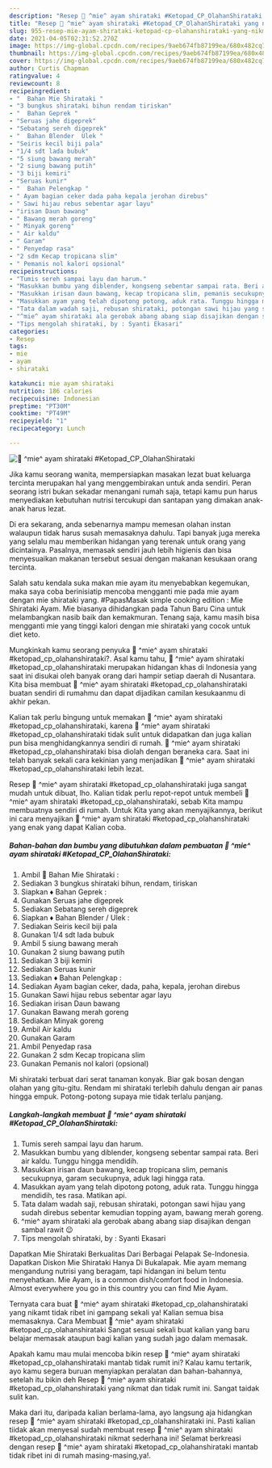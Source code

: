 ```yaml
---
description: "Resep 🍲 ^mie^ ayam shirataki #Ketopad_CP_OlahanShirataki yang nikmat dan Mudah Dibuat"
title: "Resep 🍲 ^mie^ ayam shirataki #Ketopad_CP_OlahanShirataki yang nikmat dan Mudah Dibuat"
slug: 955-resep-mie-ayam-shirataki-ketopad-cp-olahanshirataki-yang-nikmat-dan-mudah-dibuat
date: 2021-04-05T02:31:52.270Z
image: https://img-global.cpcdn.com/recipes/9aeb674fb87199ea/680x482cq70/🍲-mie-ayam-shirataki-ketopad_cp_olahanshirataki-foto-resep-utama.jpg
thumbnail: https://img-global.cpcdn.com/recipes/9aeb674fb87199ea/680x482cq70/🍲-mie-ayam-shirataki-ketopad_cp_olahanshirataki-foto-resep-utama.jpg
cover: https://img-global.cpcdn.com/recipes/9aeb674fb87199ea/680x482cq70/🍲-mie-ayam-shirataki-ketopad_cp_olahanshirataki-foto-resep-utama.jpg
author: Curtis Chapman
ratingvalue: 4
reviewcount: 8
recipeingredient:
- "  Bahan Mie Shirataki "
- "3 bungkus shirataki bihun rendam tiriskan"
- "  Bahan Geprek "
- "Seruas jahe digeprek"
- "Sebatang sereh digeprek"
- "  Bahan Blender  Ulek "
- "Seiris kecil biji pala"
- "1/4 sdt lada bubuk"
- "5 siung bawang merah"
- "2 siung bawang putih"
- "3 biji kemiri"
- "Seruas kunir"
- "  Bahan Pelengkap "
- " Ayam bagian ceker dada paha kepala jerohan direbus"
- " Sawi hijau rebus sebentar agar layu"
- "irisan Daun bawang"
- " Bawang merah goreng"
- " Minyak goreng"
- " Air kaldu"
- " Garam"
- " Penyedap rasa"
- "2 sdm Kecap tropicana slim"
- " Pemanis nol kalori opsional"
recipeinstructions:
- "Tumis sereh sampai layu dan harum."
- "Masukkan bumbu yang diblender, kongseng sebentar sampai rata. Beri air kaldu. Tunggu hingga mendidih."
- "Masukkan irisan daun bawang, kecap tropicana slim, pemanis secukupnya, garam secukupnya, aduk lagi hingga rata."
- "Masukkan ayam yang telah dipotong potong, aduk rata. Tunggu hingga mendidih, tes rasa. Matikan api."
- "Tata dalam wadah saji, rebusan shirataki, potongan sawi hijau yang sudah direbus sebentar kemudian topping ayam, bawang merah goreng."
- "^mie^ ayam shirataki ala gerobak abang abang siap disajikan dengan sambal rawit 😉"
- "Tips mengolah shirataki, by : Syanti Ekasari"
categories:
- Resep
tags:
- mie
- ayam
- shirataki

katakunci: mie ayam shirataki 
nutrition: 186 calories
recipecuisine: Indonesian
preptime: "PT30M"
cooktime: "PT49M"
recipeyield: "1"
recipecategory: Lunch

---
```



![🍲 ^mie^ ayam shirataki #Ketopad_CP_OlahanShirataki](https://img-global.cpcdn.com/recipes/9aeb674fb87199ea/680x482cq70/🍲-mie-ayam-shirataki-ketopad_cp_olahanshirataki-foto-resep-utama.jpg)

Jika kamu seorang wanita, mempersiapkan masakan lezat buat keluarga tercinta merupakan hal yang menggembirakan untuk anda sendiri. Peran seorang istri bukan sekadar menangani rumah saja, tetapi kamu pun harus menyediakan kebutuhan nutrisi tercukupi dan santapan yang dimakan anak-anak harus lezat.

Di era  sekarang, anda sebenarnya mampu memesan olahan instan walaupun tidak harus susah memasaknya dahulu. Tapi banyak juga mereka yang selalu mau memberikan hidangan yang terenak untuk orang yang dicintainya. Pasalnya, memasak sendiri jauh lebih higienis dan bisa menyesuaikan makanan tersebut sesuai dengan makanan kesukaan orang tercinta. 

Salah satu kendala suka makan mie ayam itu menyebabkan kegemukan, maka saya coba berinisiatip mencoba mengganti mie pada mie ayam dengan mie shirataki yang. #PapasMasak simple cooking edition : Mie Shirataki Ayam. Mie biasanya dihidangkan pada Tahun Baru Cina untuk melambangkan nasib baik dan kemakmuran. Tenang saja, kamu masih bisa mengganti mie yang tinggi kalori dengan mie shirataki yang cocok untuk diet keto.

Mungkinkah kamu seorang penyuka 🍲 ^mie^ ayam shirataki #ketopad_cp_olahanshirataki?. Asal kamu tahu, 🍲 ^mie^ ayam shirataki #ketopad_cp_olahanshirataki merupakan hidangan khas di Indonesia yang saat ini disukai oleh banyak orang dari hampir setiap daerah di Nusantara. Kita bisa membuat 🍲 ^mie^ ayam shirataki #ketopad_cp_olahanshirataki buatan sendiri di rumahmu dan dapat dijadikan camilan kesukaanmu di akhir pekan.

Kalian tak perlu bingung untuk memakan 🍲 ^mie^ ayam shirataki #ketopad_cp_olahanshirataki, karena 🍲 ^mie^ ayam shirataki #ketopad_cp_olahanshirataki tidak sulit untuk didapatkan dan juga kalian pun bisa menghidangkannya sendiri di rumah. 🍲 ^mie^ ayam shirataki #ketopad_cp_olahanshirataki bisa diolah dengan beraneka cara. Saat ini telah banyak sekali cara kekinian yang menjadikan 🍲 ^mie^ ayam shirataki #ketopad_cp_olahanshirataki lebih lezat.

Resep 🍲 ^mie^ ayam shirataki #ketopad_cp_olahanshirataki juga sangat mudah untuk dibuat, lho. Kalian tidak perlu repot-repot untuk membeli 🍲 ^mie^ ayam shirataki #ketopad_cp_olahanshirataki, sebab Kita mampu membuatnya sendiri di rumah. Untuk Kita yang akan menyajikannya, berikut ini cara menyajikan 🍲 ^mie^ ayam shirataki #ketopad_cp_olahanshirataki yang enak yang dapat Kalian coba.

<!--inarticleads1-->

##### Bahan-bahan dan bumbu yang dibutuhkan dalam pembuatan 🍲 ^mie^ ayam shirataki #Ketopad_CP_OlahanShirataki:

1. Ambil  🍲 Bahan Mie Shirataki :
1. Sediakan 3 bungkus shirataki bihun, rendam, tiriskan
1. Siapkan  ♦️ Bahan Geprek :
1. Gunakan Seruas jahe digeprek
1. Sediakan Sebatang sereh digeprek
1. Siapkan  ♦️ Bahan Blender / Ulek :
1. Sediakan Seiris kecil biji pala
1. Gunakan 1/4 sdt lada bubuk
1. Ambil 5 siung bawang merah
1. Gunakan 2 siung bawang putih
1. Sediakan 3 biji kemiri
1. Sediakan Seruas kunir
1. Sediakan  ♦️ Bahan Pelengkap :
1. Sediakan  Ayam bagian ceker, dada, paha, kepala, jerohan direbus
1. Gunakan  Sawi hijau rebus sebentar agar layu
1. Sediakan irisan Daun bawang
1. Gunakan  Bawang merah goreng
1. Sediakan  Minyak goreng
1. Ambil  Air kaldu
1. Gunakan  Garam
1. Ambil  Penyedap rasa
1. Gunakan 2 sdm Kecap tropicana slim
1. Gunakan  Pemanis nol kalori (opsional)


Mi shirataki terbuat dari serat tanaman konyak. Biar gak bosan dengan olahan yang gitu-gitu. Rendam mi shirataki terlebih dahulu dengan air panas hingga empuk. Potong-potong supaya mie tidak terlalu panjang. 

<!--inarticleads2-->

##### Langkah-langkah membuat 🍲 ^mie^ ayam shirataki #Ketopad_CP_OlahanShirataki:

1. Tumis sereh sampai layu dan harum.
1. Masukkan bumbu yang diblender, kongseng sebentar sampai rata. Beri air kaldu. Tunggu hingga mendidih.
1. Masukkan irisan daun bawang, kecap tropicana slim, pemanis secukupnya, garam secukupnya, aduk lagi hingga rata.
1. Masukkan ayam yang telah dipotong potong, aduk rata. Tunggu hingga mendidih, tes rasa. Matikan api.
1. Tata dalam wadah saji, rebusan shirataki, potongan sawi hijau yang sudah direbus sebentar kemudian topping ayam, bawang merah goreng.
1. ^mie^ ayam shirataki ala gerobak abang abang siap disajikan dengan sambal rawit 😉
1. Tips mengolah shirataki, by : Syanti Ekasari


Dapatkan Mie Shirataki Berkualitas Dari Berbagai Pelapak Se-Indonesia. Dapatkan Diskon Mie Shirataki Hanya Di Bukalapak. Mie ayam memang mengandung nutrisi yang beragam, tapi hidangan ini belum tentu menyehatkan. Mie Ayam, is a common dish/comfort food in Indonesia. Almost everywhere you go in this country you can find Mie Ayam. 

Ternyata cara buat 🍲 ^mie^ ayam shirataki #ketopad_cp_olahanshirataki yang nikamt tidak ribet ini gampang sekali ya! Kalian semua bisa memasaknya. Cara Membuat 🍲 ^mie^ ayam shirataki #ketopad_cp_olahanshirataki Sangat sesuai sekali buat kalian yang baru belajar memasak ataupun bagi kalian yang sudah jago dalam memasak.

Apakah kamu mau mulai mencoba bikin resep 🍲 ^mie^ ayam shirataki #ketopad_cp_olahanshirataki mantab tidak rumit ini? Kalau kamu tertarik, ayo kamu segera buruan menyiapkan peralatan dan bahan-bahannya, setelah itu bikin deh Resep 🍲 ^mie^ ayam shirataki #ketopad_cp_olahanshirataki yang nikmat dan tidak rumit ini. Sangat taidak sulit kan. 

Maka dari itu, daripada kalian berlama-lama, ayo langsung aja hidangkan resep 🍲 ^mie^ ayam shirataki #ketopad_cp_olahanshirataki ini. Pasti kalian tiidak akan menyesal sudah membuat resep 🍲 ^mie^ ayam shirataki #ketopad_cp_olahanshirataki nikmat sederhana ini! Selamat berkreasi dengan resep 🍲 ^mie^ ayam shirataki #ketopad_cp_olahanshirataki mantab tidak ribet ini di rumah masing-masing,ya!.

